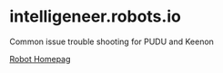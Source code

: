 # intelligeneer.robots.io
Common issue trouble shooting for PUDU and Keenon

 
<a href='https://thorkroos.github.io/robots/home'>Robot Homepag</a>
